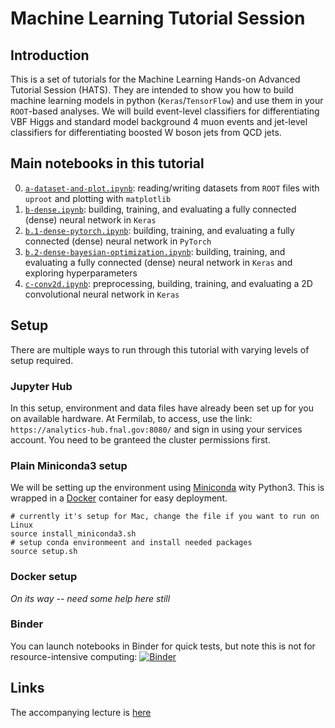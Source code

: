 # Machine Learning Tutorial Session

## Introduction

This is a set of tutorials for the Machine Learning Hands-on Advanced Tutorial Session (HATS). They are intended to show you how to build machine learning models in python (`Keras`/`TensorFlow`) and use them in your `ROOT`-based analyses. We will build event-level classifiers for differentiating VBF Higgs and standard model background 4 muon events and jet-level classifiers for differentiating boosted W boson jets from QCD jets.

## Main notebooks in this tutorial

 0. [`a-dataset-and-plot.ipynb`](a-dataset-and-plot.ipynb): reading/writing datasets from `ROOT` files with `uproot` and plotting with `matplotlib`
 1. [`b-dense.ipynb`](b-dense.ipynb): building, training, and evaluating a fully connected (dense) neural network in `Keras`
 2. [`b.1-dense-pytorch.ipynb`](b.1-dense-pytorch.ipynb): building, training, and evaluating a fully connected (dense) neural network in `PyTorch`
 3. [`b.2-dense-bayesian-optimization.ipynb`](b.2-dense-bayesian-optimization.ipynb): building, training, and evaluating a fully connected (dense) neural network in `Keras` and exploring hyperparameters
 4. [`c-conv2d.ipynb`](c-conv2d.ipynb): preprocessing, building, training, and evaluating a 2D convolutional neural network in `Keras` 

## Setup

There are multiple ways to run through this tutorial with varying levels of setup required.

### Jupyter Hub

In this setup, environment and data files have already been set up for you on available hardware.  At Fermilab, to access, use the link: `https://analytics-hub.fnal.gov:8080/` and sign in using your services account.  You need to be granteed the cluster permissions first.

### Plain Miniconda3 setup

We will be setting up the environment using [Miniconda](https://docs.conda.io/en/latest/miniconda.html) wity Python3.  This is wrapped in a [Docker](https://www.docker.com/) container for easy deployment.  

```
# currently it's setup for Mac, change the file if you want to run on Linux
source install_miniconda3.sh
# setup conda environmeent and install needed packages
source setup.sh
```

### Docker setup
_On its way -- need some help here still_

### Binder

You can launch notebooks in Binder for quick tests, but note this is not for resource-intensive computing:
[![Binder](https://mybinder.org/badge_logo.svg)](https://mybinder.org/v2/gh/FNAL-AI-Project/machine-learning-tutorial/master)

## Links

The accompanying lecture is [here](https://www.dropbox.com/s/z5b5elnpqahfrjz/MLTutorial_2020_V1.pdf?dl=0)

